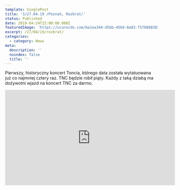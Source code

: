 ```yaml
---
template: SinglePost
title: '3/27.04.19 /Poznań, Rozbrat/'
status: Published
date: 2019-04-24T22:00:00.000Z
featuredImage: 'https://ucarecdn.com/ba1ea344-d5bb-45b9-8a83-f5768883036d/'
excerpt: /27/04/19/rozbrat/
categories:
  - category: News
meta:
  description: ''
  noindex: false
  title: ''
---
```

 Pierwszy, historyczny koncert Toncia, którego data została wytatuowana już co najmniej cztery raz. 
TNC będzie robił piąty. Każdy z taką dziabą ma dożywotni wjazd na koncert TNC za darmo.

<iframe width="560" height="315" src="https://www.youtube.com/embed/ScJUa6e08UQ" frameborder="0" allow="accelerometer; autoplay; encrypted-media; gyroscope; picture-in-picture" allowfullscreen></iframe>
